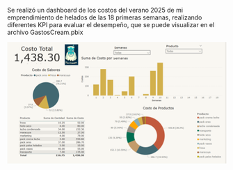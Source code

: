 

Se realizó un dashboard de los costos del verano 2025 de mi emprendimiento de helados de las 18 primeras semanas, realizando diferentes
KPI para evaluar el desempeño, que se puede visualizar en el archivo GastosCream.pbix 


![alt text](image.png)